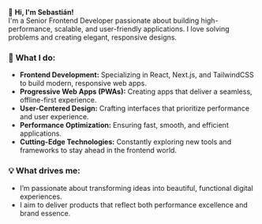 👋 **Hi, I'm Sebastián!**  
I'm a Senior Frontend Developer passionate about building high-performance, scalable, and user-friendly applications. I love solving problems and creating elegant, responsive designs.

### 🚀 **What I do:**
- **Frontend Development:** Specializing in React, Next.js, and TailwindCSS to build modern, responsive web apps.
- **Progressive Web Apps (PWAs):** Creating apps that deliver a seamless, offline-first experience.
- **User-Centered Design:** Crafting interfaces that prioritize performance and user experience.
- **Performance Optimization:** Ensuring fast, smooth, and efficient applications.
- **Cutting-Edge Technologies:** Constantly exploring new tools and frameworks to stay ahead in the frontend world.

### 💡 **What drives me:**
- I’m passionate about transforming ideas into beautiful, functional digital experiences.
- I aim to deliver products that reflect both performance excellence and brand essence.
